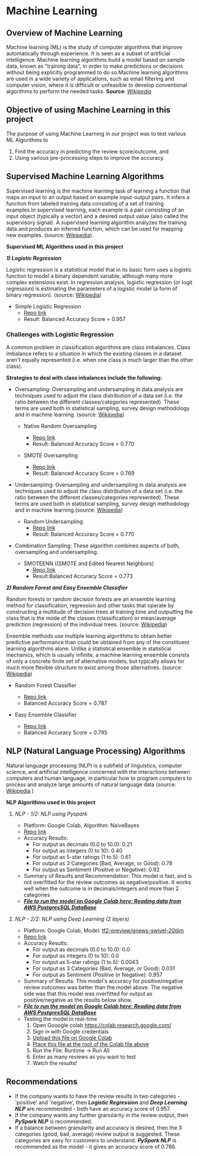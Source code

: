 # Machine Learning

## Overview of Machine Learning
Machine learning (ML) is the study of computer algorithms that improve automatically through experience. It is seen as a subset of artificial intelligence. Machine learning algorithms build a model based on sample data, known as "training data", in order to make predictions or decisions without being explicitly programmed to do so.Machine learning algorithms are used in a wide variety of applications, such as email filtering and computer vision, where it is difficult or unfeasible to develop conventional algorithms to perform the needed tasks.
**Source**: [*Wikipedia*](https://en.wikipedia.org/wiki/Machine_learning)

## Objective of using Machine Learning in this project
The purpose of using Machine Learning in our project was to test various ML Algorithms to 
1) Find the accuracy in predicting the review score/outcome, and 
2) Using various pre-processing steps to improve the accuracy.

## Supervised Machine Learning Algorithms

Supervised learning is the machine learning task of learning a function that maps an input to an output based on example input-output pairs. It infers a function from labeled training data consisting of a set of training examples.In supervised learning, each example is a pair consisting of an input object (typically a vector) and a desired output value (also called the supervisory signal). A supervised learning algorithm analyzes the training data and produces an inferred function, which can be used for mapping new examples. (source: [Wikipedia](https://en.wikipedia.org/wiki/Supervised_learning)).

**Supervised ML Algorithms used in this project**

***1) Logistic Regression***

Logistic regression is a statistical model that in its basic form uses a logistic function to model a binary dependent variable, although many more complex extensions exist. In regression analysis, logistic regression (or logit regression) is estimating the parameters of a logistic model (a form of binary regression). (source: [Wikipedia](https://en.wikipedia.org/wiki/Logistic_regression))

- Simple Logistic Regression
    - [Repo link](https://github.com/JagpreetBath/European_Hotel_Analysis/tree/main/MachineLearning/ML_Supervised)
    - Result: Balanced Accuracy Score = 0.957

### Challenges with Logistic Regression
A common problem in classification algorithms are class imbalances. Class imbalance refers to a situation in which the existing classes in a dataset aren't equally represented (i.e. when one class is much larger than the other class).

**Strategies to deal with class inbalances include the following:**
- Oversampling: Oversampling and undersampling in data analysis are techniques used to adjust the class distribution of a data set (i.e. the ratio between the different classes/categories represented). These terms are used both in statistical sampling, survey design methodology and in machine learning. (source: [Wikipedia](https://en.wikipedia.org/wiki/Oversampling_and_undersampling_in_data_analysis))
    - Native Random Oversampling
        - [Repo link](https://github.com/JagpreetBath/European_Hotel_Analysis/tree/main/MachineLearning/ML_Supervised)
        - Result: Balanced Accuracy Score = 0.770

    - SMOTE Oversampling
        - [Repo link](https://github.com/JagpreetBath/European_Hotel_Analysis/tree/main/MachineLearning/ML_Supervised)
        - Result: Balanced Accuracy Score = 0.769
    
- Undersampling: Oversampling and undersampling in data analysis are techniques used to adjust the class distribution of a data set (i.e. the ratio between the different classes/categories represented). These terms are used both in statistical sampling, survey design methodology and in machine learning.(source: [Wikipedia](https://en.wikipedia.org/wiki/Oversampling_and_undersampling_in_data_analysis))
    - Random Undersampling
        - [Repo link](https://github.com/JagpreetBath/European_Hotel_Analysis/tree/main/MachineLearning/ML_Supervised)
        - Result: Balanced Accuracy Score = 0.770

- Combination Sampling: These algorithm combines aspects of both,  oversampling and undersampling.
    - SMOTEENN ((SMOTE and Edited Nearest Neighbors)
        - [Repo link](https://github.com/JagpreetBath/European_Hotel_Analysis/tree/main/MachineLearning/ML_Supervised)
        - Result:Balanced Accuracy Score = 0.773

***2) Random Forest and Easy Ensemble Classifier***

Random forests or random decision forests are an ensemble learning method for classification, regression and other tasks that operate by constructing a multitude of decision trees at training time and outputting the class that is the mode of the classes (classification) or mean/average prediction (regression) of the individual trees. (source: [Wikipedia](https://en.wikipedia.org/wiki/Random_forest))

Ensemble methods use multiple learning algorithms to obtain better predictive performance than could be obtained from any of the constituent learning algorithms alone. Unlike a statistical ensemble in statistical mechanics, which is usually infinite, a machine learning ensemble consists of only a concrete finite set of alternative models, but typically allows for much more flexible structure to exist among those alternatives. (source: [Wikipedia](https://en.wikipedia.org/wiki/Ensemble_learning))

- Random Forest Classifier
    - [Repo link](https://github.com/JagpreetBath/European_Hotel_Analysis/tree/main/MachineLearning/ML_Supervised)
    - Balanced Accuracy Score = 0.787

- Easy Ensemble Classifier
    - [Repo link](https://github.com/JagpreetBath/European_Hotel_Analysis/tree/main/MachineLearning/ML_Supervised)
    - Balanced Accuracy Score = 0.795

## NLP (Natural Language Processing) Algorithms

Natural language processing (NLP) is a subfield of linguistics, computer science, and artificial intelligence concerned with the interactions between computers and human language, in particular how to program computers to process and analyze large amounts of natural language data (source: [Wikipedia](https://en.wikipedia.org/wiki/Natural_language_processing) )

**NLP Algorithms used in this project**

1) *NLP - 1/2: NLP using Pyspark*
    - Platform: Google Colab, Algorithm: NaiveBayes
     - [Repo link](https://github.com/JagpreetBath/European_Hotel_Analysis/tree/main/MachineLearning/ML_NLP_PySpark)
     - Accuracy Results:
        - For output as decimals (0.0 to 10.0): 0.21
        - For output as integers (0 to 10): 0.40
        - For output as 5-star ratings (1 to 5): 0.61
        - For output as 3 Categories (Bad, Average, or Good): 0.78
        - For output as Sentiment (Positive or Negative): 0.92
     - Summary of Results and Recommendation:
     This model is fast, and is not overfitted for the review outcomes as negative/positive. It works well when the outcome is in decimals/integers and more than 2 categories   
    - [***File to run the model on Google Colab here: Reading data from AWS PostgresSQL DataBase***](https://github.com/JagpreetBath/European_Hotel_Analysis/blob/main/MachineLearning/ML_NLP_PySpark/Step12_Final_PySpark_NLP_reading_from_RDS.ipynb)


2) *NLP - 2/2: NLP using Deep Learning (2 layers)*
    - Platform: Google Colab, Model: [tf2-preview/gnews-swivel-20dim](https://tfhub.dev/google/tf2-preview/gnews-swivel-20dim/1)
    - [Repo link](https://github.com/JagpreetBath/European_Hotel_Analysis/tree/main/MachineLearning/ML_NLP_DeepLearning)
    - Accuracy Results:
        - For output as decimals (0.0 to 10.0): 0.0
        - For output as integers (0 to 10): 0.0
        - For output as 5-star ratings (1 to 5): 0.0043
        - For output as 3 Categories (Bad, Average, or Good): 0.031
        - For output as Sentiment (Positive or Negative): 0.957
    - Summary of Results:  This model's accuracy for positive/negative review outcomes was better than the model above. The negative side was that this model was overfitted for output as positive/negative as the results below show.     
    - [***File to run the model on Google Colab here: Reading data from AWS PostgresSQL DataBase***](https://github.com/JagpreetBath/European_Hotel_Analysis/blob/main/MachineLearning/ML_NLP_DeepLearning/Step5_NLP_DL_Review_Pos_Neg_Format.ipynb)
    - Testing the model in real-time
        1. Open Gooogle colab https://colab.research.google.com/
        2. Sign in with Google credentials
        3. [Upload this file on Google Colab](https://github.com/JagpreetBath/European_Hotel_Analysis/tree/main/MachineLearning/ML_NLP_DeepLearning/Realtime_testing_of_DL_NLP_model.ipynb)
        4. [Place this file at the root of the Colab file above](https://github.com/JagpreetBath/European_Hotel_Analysis/blob/main/MachineLearning/ML_NLP_DeepLearning/SavedModel5_NLP_DL_Review_Pos_Neg_Format.h5)
        5. Run the File: Runtime -> Run All
        6. Enter as many reviews as you want to test
        7. Watch the results!

## Recommendations
* If the company wants to have the review results in two categories - 'positive' and 'negative', then ***Logistic Regression*** and ***Deep Learning NLP*** are recommended - both have an accuracy score of 0.957.
* If the company wants any further granularity in the review output, then ***PySpark NLP*** is recommended.
* If a balance between granularity and accuracy is desired, then the 3 categories (good, bad, average) review output is suggested. These categories are easy for customers to understand. ***PySpark NLP*** is recommended as the model - it gives an accuracy score of 0.786.